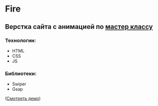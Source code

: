 # Fire
## Верстка сайта с анимацией по [мастер классу](https://youtu.be/gQFZyN-0NxQ?si=7E8oj7IWu-xr0JuC)

### Технологии:
- HTML
- CSS
- JS

### Библиотеки:
* Swiper
* Gsap

([Смотреть демо](https://sonechka1.github.io/fire/))